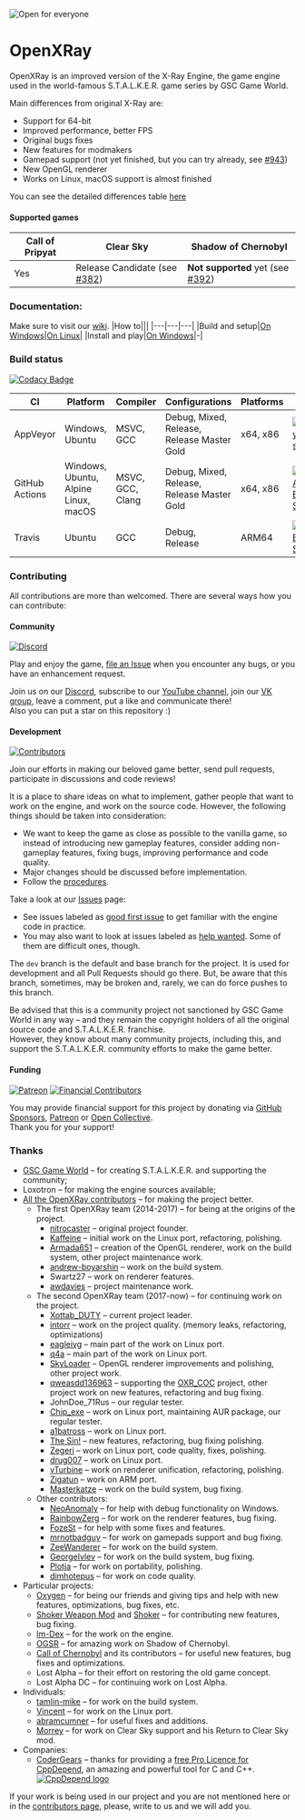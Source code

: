 ![Open for everyone](OpenXRayCover.png)

OpenXRay
==========================
OpenXRay is an improved version of the X-Ray Engine, the game engine used in the world-famous S.T.A.L.K.E.R. game series by GSC Game World.

Main differences from original X-Ray are:
- Support for 64-bit
- Improved performance, better FPS
- Original bugs fixes
- New features for modmakers
- Gamepad support (not yet finished, but you can try already, see [#943](https://github.com/OpenXRay/xray-16/issues/943))
- New OpenGL renderer
- Works on Linux, macOS support is almost finished

You can see the detailed differences table [here](https://github.com/OpenXRay/xray-16/wiki/%5BEN%5D-Differences-from-original-X‐Ray)

#### Supported games
|Call of Pripyat|Clear Sky|Shadow of Chernobyl|
|---|---|---|
|Yes|Release Candidate (see [#382](https://github.com/OpenXRay/xray-16/issues/382))| **Not supported** yet (see [#392](https://github.com/OpenXRay/xray-16/issues/392))|

### Documentation:
Make sure to visit our [wiki](https://github.com/OpenXRay/xray-16/wiki).
|How to|||
|---|---|---|
|Build and setup|[On Windows](https://github.com/OpenXRay/xray-16/wiki/%5BEN%5D-How-to-build-and-setup-on-Windows)|[On Linux](https://github.com/OpenXRay/xray-16/wiki/%5BEN%5D-How-to-build-and-setup-on-Linux)|
|Install and play|[On Windows](https://github.com/OpenXRay/xray-16/wiki/%5BEN%5D-How-to-install-and-play)|-|

### Build status
[![Codacy Badge](https://api.codacy.com/project/badge/Grade/40d84a83b38147c49b4e66705c47a16a)](https://www.codacy.com/app/OpenXRay/xray-16?utm_source=github.com&amp;utm_medium=referral&amp;utm_content=OpenXRay/xray-16&amp;utm_campaign=Badge_Grade)

|CI|Platform|Compiler|Configurations|Platforms|Status|
|---|---|---|---|---|---|
|AppVeyor|Windows, Ubuntu|MSVC, GCC|Debug, Mixed, Release, Release Master Gold|x64, x86|[![AppVeyor Build status](https://ci.appveyor.com/api/projects/status/16mp39v0d7fts6yf?svg=true)](https://ci.appveyor.com/project/OpenXRay/xray-16)|
|GitHub Actions|Windows, Ubuntu, Alpine Linux, macOS|MSVC, GCC, Clang|Debug, Mixed, Release, Release Master Gold|x64, x86|[![GitHub Actions Build Status](https://github.com/OpenXRay/xray-16/actions/workflows/cibuild.yml/badge.svg)](https://github.com/OpenXRay/xray-16/actions/workflows/cibuild.yml)
|Travis|Ubuntu|GCC|Debug, Release|ARM64|[![Travis Build Status](https://api.travis-ci.com/OpenXRay/xray-16.svg?branch=dev)](https://app.travis-ci.com/github/OpenXRay/xray-16)|

### Contributing
All contributions are more than welcomed. There are several ways how you can contribute:

#### Community
[![Discord](https://img.shields.io/discord/410170555619082240?label=Discord)](https://discord.gg/sjRMQwv)

Play and enjoy the game, [file an Issue](https://github.com/OpenXRay/xray-16/issues/new/choose) when you encounter any bugs, or you have an enhancement request.

Join us on our [Discord](https://discord.gg/sjRMQwv), subscribe to our [YouTube channel](https://www.youtube.com/OpenXRay), join our [VK group](https://vk.com/openxray), leave a comment, put a like and communicate there! <br>
Also you can put a star on this repository :)

#### Development
[![Contributors](https://img.shields.io/github/contributors/OpenXRay/xray-16.svg?label=Contributors)](https://github.com/OpenXRay/xray-16/graphs/contributors)

Join our efforts in making our beloved game better, send pull requests, participate in discussions and code reviews!

It is a place to share ideas on what to implement, gather people that want to work on the engine,
and work on the source code. However, the following things should be taken into consideration:

* We want to keep the game as close as possible to the vanilla game, so instead of introducing new gameplay features,
  consider adding non-gameplay features, fixing bugs, improving performance and code quality.
* Major changes should be discussed before implementation.
* Follow the [procedures](doc/procedure).

Take a look at our [Issues](https://github.com/openxray/xray-16/issues) page:
* See issues labeled as [good first issue](https://github.com/OpenXRay/xray-16/issues?q=is%3Aissue+is%3Aopen+sort%3Aupdated-desc+label%3A%22Good+first+issue%22) to get familiar with the engine code in practice.
* You may also want to look at issues labeled as [help wanted](https://github.com/OpenXRay/xray-16/issues?q=is%3Aissue+is%3Aopen+sort%3Aupdated-desc+label%3A%22Help+wanted%22). Some of them are difficult ones, though.

The `dev` branch is the default and base branch for the project. It is used for development and all Pull Requests should go there. But, be aware that this branch, sometimes, may be broken and, rarely, we can do force pushes to this branch.

Be advised that this is a community project not sanctioned by GSC Game World in any way – and they remain the copyright holders
of all the original source code and S.T.A.L.K.E.R. franchise. <br>
However, they know about many community projects, including this, and support the S.T.A.L.K.E.R. community efforts to make the game better.

#### Funding
[![Patreon](https://img.shields.io/badge/dynamic/json?url=https%3A%2F%2Fwww.patreon.com%2Fapi%2Fcampaigns%2F5950725&query=data.attributes.patron_count&suffix=%20Patrons&color=success&label=Patreon&style=flat)](https://patreon.com/openxray) [![Financial Contributors](https://opencollective.com/openxray/tiers/badge.svg)](https://opencollective.com/openxray)

You may provide financial support for this project by donating via [GitHub Sponsors](https://github.com/sponsors/OpenXRay), [Patreon](https://patreon.com/openxray) or [Open Collective](https://opencollective.com/openxray). <br>
Thank you for your support!

### Thanks
* [GSC Game World](https://gsc-game.com/) – for creating S.T.A.L.K.E.R. and supporting the community;
* Loxotron – for making the engine sources available;
* [All the OpenXRay contributors](https://github.com/OpenXRay/xray-16/graphs/contributors) – for making the project better.
  * The first OpenXRay team (2014-2017) – for being at the origins of the project.
    * [nitrocaster](https://github.com/nitrocaster) – original project founder.
    * [Kaffeine](https://github.com/Kaffeine) – initial work on the Linux port, refactoring, polishing.
    * [Armada651](https://github.com/CrossVR) – creation of the OpenGL renderer, work on the build system, other project maintenance work.
    * [andrew-boyarshin](https://github.com/andrew-boyarshin) – work on the build system.
    * Swartz27 – work on renderer features.
    * [awdavies](https://github.com/awdavies) – project maintenance work.
  * The second OpenXRay team (2017-now) – for continuing work on the project.
    * [Xottab_DUTY](https://github.com/Xottab-DUTY) – current project leader.
    * [intorr](https://github.com/intorr) – work on the project quality. (memory leaks, refactoring, optimizations)
    * [eagleivg](https://github.com/eagleivg) – main part of the work on Linux port.
    * [q4a](https://github.com/q4a) – main part of the work on Linux port.
    * [SkyLoader](https://github.com/SkyLoaderr) – OpenGL renderer improvements and polishing, other project work.
    * [qweasdd136963](https://github.com/qweasdd136963) – supporting the [OXR_COC](https://github.com/qweasdd136963/OXR_CoC) project, other project work on new features, refactoring and bug fixing.
    * JohnDoe_71Rus – our regular tester.
    * [Chip_exe](https://github.com/007exe) – work on Linux port, maintaining AUR package, our regular tester.
    * [a1batross](https://github.com/a1batross) – work on Linux port.
    * [The Sin!](https://github.com/FreeZoneMods) – new features, refactoring, bug fixing polishing.
    * [Zegeri](https://github.com/Zegeri) – work on Linux port, code quality, fixes, polishing.
    * [drug007](https://github.com/drug007) – work on Linux port.
    * [vTurbine](https://github.com/vTurbine) – work on renderer unification, refactoring, polishing.
    * [Zigatun](https://github.com/Zigatun) – work on ARM port.
    * [Masterkatze](https://github.com/Masterkatze) – work on the build system, bug fixing.
  * Other contributors:
    * [NeoAnomaly](https://github.com/) – for help with debug functionality on Windows.
    * [RainbowZerg](https://github.com/RainbowZerg) – for work on the renderer features, bug fixing.
    * [FozeSt](https://github.com/FozeSt) – for help with some fixes and features.
    * [mrnotbadguy](https://github.com/mrnotbadguy) – for work on gamepads support and bug fixing.
    * [ZeeWanderer](https://github.com/ZeeWanderer) – for work on the build system.
    * [GeorgeIvlev](https://github.com/GeorgeIvlev) – for work on the build system, bug fixing.
    * [Plotja](https://github.com/Plotja) – for work on portability, polishing.
    * [dimhotepus](https://github.com/dimhotepus) – for work on code quality.
* Particular projects:
  * [Oxygen](https://github.com/xrOxygen) – for being our friends and giving tips and help with new features, optimizations, bug fixes, etc.
  * [Shoker Weapon Mod](https://github.com/ShokerStlk/xray-16-SWM) and [Shoker](https://github.com/ShokerStlk) – for contributing new features, bug fixing.
  * [Im-Dex](https://github.com/Im-dex/xray-162) – for the work on the engine.
  * [OGSR](https://github.com/OGSR/OGSR-Engine) – for amazing work on Shadow of Chernobyl.
  * [Call of Chernobyl](https://github.com/revolucas/CoC-Xray) and its contributors – for useful new features, bug fixes and optimizations.
  * Lost Alpha – for their effort on restoring the old game concept.
  * Lost Alpha DC – for continuing work on Lost Alpha.
* Individuals:
  * [tamlin-mike](https://github.com/tamlin-mike) – for work on the build system.
  * [Vincent](https://github.com/0xBADEAFFE) – for work on the Linux port.
  * [abramcumner](https://github.com/abramcumner) – for useful fixes and additions.
  * [Morrey](https://github.com/morrey) – for work on Clear Sky support and his Return to Clear Sky mod.
* Companies:
  * [CoderGears](https://www.cppdepend.com) – thanks for providing a [free Pro Licence for CppDepend](https://www.cppdepend.com/cppdependfoross), an amazing and powerful tool for C and C++.
    [![CppDepend logo](https://www.cppdepend.com/images/cppdependlogo.png)](https://www.cppdepend.com)


If your work is being used in our project and you are not mentioned here or in the [contributors page](https://github.com/OpenXRay/xray-16/graphs/contributors), please, write to us and we will add you.
